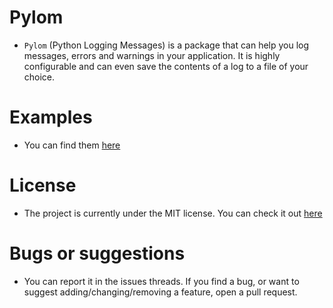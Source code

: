# Pylom
* `Pylom` (Python Logging Messages) is a package that can help you log messages, errors and warnings in your application. It is highly configurable and can even save the contents of a log to a file of your choice.

# Examples
* You can find them [here](https://github.com/lnpotter/pylom/tree/main/examples)

# License
* The project is currently under the MIT license. You can check it out [here](https://github.com/lnpotter/pylom/blob/main/LICENSE)

# Bugs or suggestions
* You can report it in the issues threads. If you find a bug, or want to suggest adding/changing/removing a feature, open a pull request.
